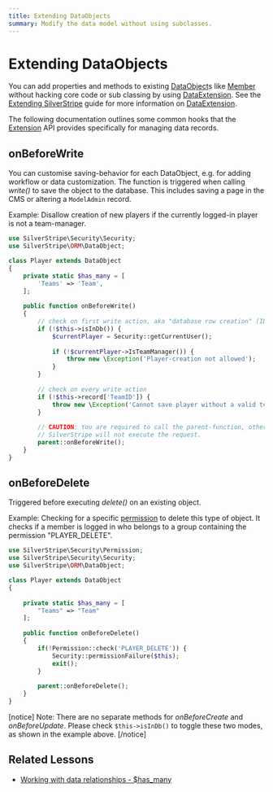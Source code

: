 ```yaml
---
title: Extending DataObjects
summary: Modify the data model without using subclasses.
---
```


# Extending DataObjects

You can add properties and methods to existing [DataObject](api:SilverStripe\ORM\DataObject)s like [Member](api:SilverStripe\Security\Member) without hacking core code or sub 
classing by using [DataExtension](api:SilverStripe\ORM\DataExtension). See the [Extending SilverStripe](../extending) guide for more information on
[DataExtension](api:SilverStripe\ORM\DataExtension).

The following documentation outlines some common hooks that the [Extension](api:SilverStripe\Core\Extension) API provides specifically for managing
data records.

## onBeforeWrite

You can customise saving-behavior for each DataObject, e.g. for adding workflow or data customization. The function is 
triggered when calling *write()* to save the object to the database. This includes saving a page in the CMS or altering 
a `ModelAdmin` record.

Example: Disallow creation of new players if the currently logged-in player is not a team-manager.

```php
use SilverStripe\Security\Security;
use SilverStripe\ORM\DataObject;

class Player extends DataObject 
{
    private static $has_many = [
        'Teams' => 'Team',
    ];
    
    public function onBeforeWrite() 
    {
        // check on first write action, aka "database row creation" (ID-property is not set)
        if (!$this->isInDb()) {
            $currentPlayer = Security::getCurrentUser();
        
            if (!$currentPlayer->IsTeamManager()) {
                throw new \Exception('Player-creation not allowed');
            }
        }
        
        // check on every write action
        if (!$this->record['TeamID']) {
            throw new \Exception('Cannot save player without a valid team');
        }
        
        // CAUTION: You are required to call the parent-function, otherwise
        // SilverStripe will not execute the request.
        parent::onBeforeWrite();
    }
}

```

## onBeforeDelete

Triggered before executing *delete()* on an existing object.

Example: Checking for a specific [permission](permissions) to delete this type of object. It checks if a 
member is logged in who belongs to a group containing the permission "PLAYER_DELETE".

```php
use SilverStripe\Security\Permission;
use SilverStripe\Security\Security;
use SilverStripe\ORM\DataObject;

class Player extends DataObject 
{
    
    private static $has_many = [
        "Teams" => "Team"
    ];
    
    public function onBeforeDelete() 
    {
        if(!Permission::check('PLAYER_DELETE')) {
            Security::permissionFailure($this);
            exit();
        }
        
        parent::onBeforeDelete();
    }
}
```

[notice]
Note: There are no separate methods for *onBeforeCreate* and *onBeforeUpdate*. Please check `$this->isInDb()` to toggle 
these two modes, as shown in the example above.
[/notice]

## Related Lessons
* [Working with data relationships - $has_many](https://www.silverstripe.org/learn/lessons/v4/working-with-data-relationships-has-many-1)
